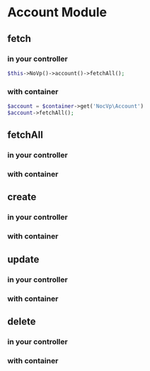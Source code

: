 # Account Module

## fetch

### in your controller

```php
$this->NoVp()->account()->fetchAll();
```

### with container

```php
$account = $container->get('NocVp\Account')
$account->fetchAll();
```

## fetchAll

### in your controller

### with container


## create

### in your controller

### with container


## update

### in your controller

### with container


## delete

### in your controller

### with container
